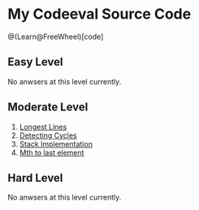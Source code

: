 # My Codeeval Source Code

@(Learn@FreeWheel)[code]

## Easy Level

No anwsers at this level currently.

##  Moderate Level

1. [Longest Lines](https://github.com/MrHuxu/codeeval/blob/master/moderate/1_longest_lines.js)
2. [Detecting Cycles](https://github.com/MrHuxu/codeeval/blob/master/moderate/2_detecting_cycles.js)
3. [Stack Implementation](https://github.com/MrHuxu/codeeval/blob/master/moderate/3_stack_implementation.js)
4. [Mth to last element](https://github.com/MrHuxu/codeeval/blob/master/moderate/4_mth_to_last_element.js)

## Hard Level

No anwsers at this level currently.
